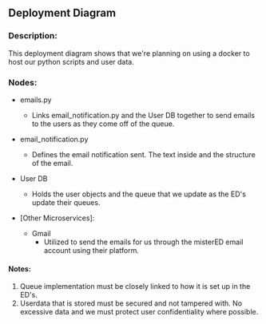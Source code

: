 ## Deployment Diagram

### Description:
This deployment diagram shows that we're planning on using a docker to host our python scripts and user data.

### Nodes:
- emails.py
  - Links email_notification.py and the User DB together to send emails to the users as they come off of the queue.
- email_notification.py
  - Defines the email notification sent. The text inside and the structure of the email.
- User DB
  - Holds the user objects and the queue that we update as the ED's update their queues.

- [Other Microservices]:
  - Gmail
    - Utilized to send the emails for us through the misterED email account using their platform.

#### Notes:
1. Queue implementation must be closely linked to how it is set up in the ED's.
2. Userdata that is stored must be secured and not tampered with. No excessive data and we must protect user confidentiality where possible.
